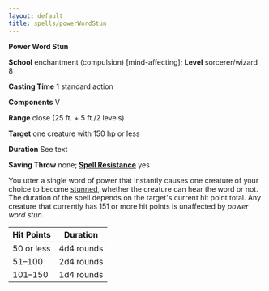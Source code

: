 ```yaml
---
layout: default
title: spells/powerWordStun
---
```

 **Power Word Stun**

**School** enchantment (compulsion) [mind-affecting]; **Level** sorcerer/wizard 8

**Casting Time** 1 standard action

**Components** V

**Range** close (25 ft. + 5 ft./2 levels)

**Target** one creature with 150 hp or less

**Duration** See text

**Saving Throw** none; **[Spell Resistance](../glossary#_spell-resistance)** yes

You utter a single word of power that instantly causes one creature of your choice to become [stunned](../glossary#_stunned), whether the creature can hear the word or not. The duration of the spell depends on the target's current hit point total. Any creature that currently has 151 or more hit points is unaffected by _power word stun_.

| Hit Points | Duration |
| --- | --- |
| 50 or less | 4d4 rounds |
| 51–100 | 2d4 rounds |
| 101–150 | 1d4 rounds |

